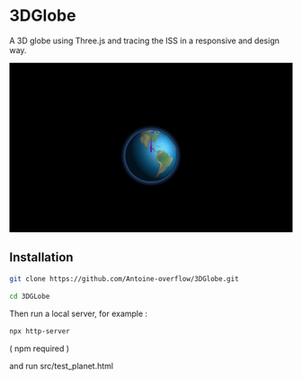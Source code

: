 # 3DGlobe
A 3D globe using Three.js and tracing the ISS in a responsive and design way.

![Alt Text](https://github.com/Antoine-overflow/3DGlobe/blob/main/terre2.gif)

## Installation 

```bash
git clone https://github.com/Antoine-overflow/3DGlobe.git
```

```bash
cd 3DGLobe 
```



Then run a local server, 
for example :

```bash
npx http-server
```
 ( npm required ) 

and run src/test_planet.html 

